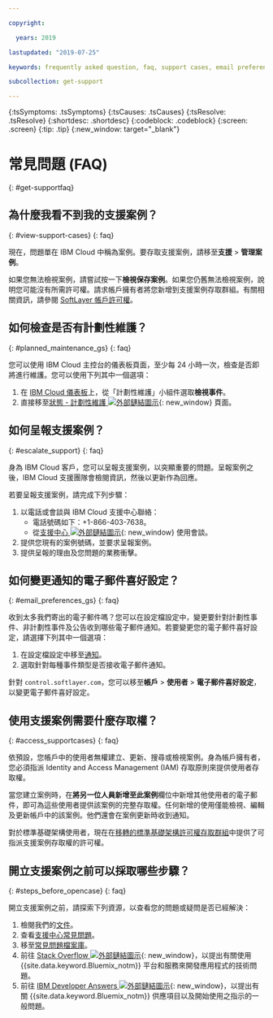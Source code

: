 ```yaml
---

copyright:

  years: 2019

lastupdated: "2019-07-25"

keywords: frequently asked question, faq, support cases, email preferences, access for cases, support faq 

subcollection: get-support 

---
```



{:tsSymptoms: .tsSymptoms}
{:tsCauses: .tsCauses}
{:tsResolve: .tsResolve}
{:shortdesc: .shortdesc}
{:codeblock: .codeblock}
{:screen: .screen}
{:tip: .tip}
{:new_window: target="_blank"}

# 常見問題 (FAQ)
{: #get-supportfaq}

## 為什麼我看不到我的支援案例？
{: #view-support-cases}
{: faq}

現在，問題單在 IBM Cloud 中稱為案例。要存取支援案例，請移至**支援** > **管理案例**。

如果您無法檢視案例，請嘗試按一下**檢視保存案例**。如果您仍舊無法檢視案例，說明您可能沒有所需許可權。請求帳戶擁有者將您新增到支援案例存取群組。有關相關資訊，請參閱 [SoftLayer 帳戶許可權](https://test.cloud.ibm.com/docs/iam?topic=iam-migrated_permissions)。

## 如何檢查是否有計劃性維護？
{: #planned_maintenance_gs}
{: faq}

您可以使用 IBM Cloud 主控台的儀表板頁面，至少每 24 小時一次，檢查是否即將進行維護。您可以使用下列其中一個選項： 

1. 在 [IBM Cloud 儀表板](https://cloud.ibm.com/)上，從「計劃性維護」小組件選取**檢視事件**。 
2. 直接移至[狀態 - 計劃性維護 ![外部鏈結圖示](../icons/launch-glyph.svg "外部鏈結圖示")](https://cloud.ibm.com/status?selected=maintenance){: new_window} 頁面。

## 如何呈報支援案例？ 
{: #escalate_support}
{: faq}

身為 IBM Cloud 客戶，您可以呈報支援案例，以突顯重要的問題。呈報案例之後，IBM Cloud 支援團隊會檢閱資訊，然後以更新作為回應。 

若要呈報支援案例，請完成下列步驟： 
1. 以電話或會談與 IBM Cloud 支援中心聯絡：
    * 電話號碼如下：+1-866-403-7638。
    * 從[支援中心 ![外部鏈結圖示](../icons/launch-glyph.svg "外部鏈結圖示")](https://{DomainName}/unifiedsupport/supportcenter){: new_window} 使用會談。
2. 提供您現有的案例號碼，並要求呈報案例。 
3. 提供呈報的理由及您問題的業務衝擊。 

## 如何變更通知的電子郵件喜好設定？ 
{: #email_preferences_gs}
{: faq}

收到太多我們寄出的電子郵件嗎？您可以在設定檔設定中，變更要針對計劃性事件、非計劃性事件及公告收到哪些電子郵件通知。若要變更您的電子郵件喜好設定，請選擇下列其中一個選項： 

1. 在設定檔設定中移至[通知](https://cloud.ibm.com/user/notifications)。
1. 選取針對每種事件類型是否接收電子郵件通知。

針對 `control.softlayer.com`，您可以移至**帳戶** > **使用者** > **電子郵件喜好設定**，以變更電子郵件喜好設定。 

## 使用支援案例需要什麼存取權？ 
{: #access_supportcases}
{: faq}

依預設，您帳戶中的使用者無權建立、更新、搜尋或檢視案例。身為帳戶擁有者，您必須指派 Identity and Access Management (IAM) 存取原則來提供使用者存取權。 

當您建立案例時，在**將另一位人員新增至此案例**欄位中新增其他使用者的電子郵件，即可為這些使用者提供該案例的完整存取權。任何新增的使用僅能檢視、編輯及更新帳戶中的該案例。他們還會在案例更新時收到通知。
 

對於標準基礎架構使用者，現在在[移轉的標準基礎架構許可權存取群組](/docs/iam?topic=iam-predefined)中提供了可指派支援案例存取權的許可權。

## 開立支援案例之前可以採取哪些步驟？ 
{: #steps_before_opencase}
{: faq}

開立支援案例之前，請探索下列資源，以查看您的問題或疑問是否已經解決： 

1. 檢閱我們的[文件](https://cloud.ibm.com/docs)。 
2. 查看[支援中心常見問題](https://cloud.ibm.com/unifiedsupport/supportcenter)。 
3. 移至[常見問題檔案庫](https://cloud.ibm.com/docs/faqs)。 
4. 前往 [Stack Overflow ![外部鏈結圖示](../icons/launch-glyph.svg "外部鏈結圖示")](http://stackoverflow.com/questions/tagged/ibm-bluemix){: new_window}，以提出有關使用 {{site.data.keyword.Bluemix_notm}} 平台和服務來開發應用程式的技術問題。
5. 前往 [IBM Developer Answers ![外部鏈結圖示](../icons/launch-glyph.svg "外部鏈結圖示")](https://developer.ibm.com/answers/smart-spaces/12/bluemix.html){: new_window}，以提出有關 {{site.data.keyword.Bluemix_notm}} 供應項目以及開始使用之指示的一般問題。

